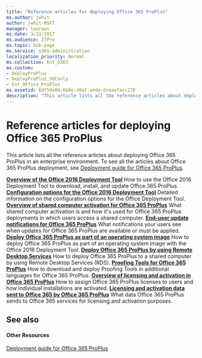 ```yaml
---
title: "Reference articles for deploying Office 365 ProPlus"
ms.author: jwhit
author: jwhit-MSFT
manager: laurawi
ms.date: 3/22/2017
ms.audience: ITPro
ms.topic: hub-page
ms.service: o365-administration
localization_priority: Normal
ms.collection: Ent_O365
ms.custom:
- DeployProPlus
- DeployProPlus_SOConly
- Ent_Office_ProPlus
ms.assetid: 6df5de04-6b8e-48af-aede-dceaefacc278
description: "This article lists all the reference articles about deploying Office 365 ProPlus in an enterprise environment. To see all the articles about Office 365 ProPlus deployment, see Deployment guide for Office 365 ProPlus."
---
```


# Reference articles for deploying Office 365 ProPlus

This article lists all the reference articles about deploying Office 365 ProPlus in an enterprise environment. To see all the articles about Office 365 ProPlus deployment, see [Deployment guide for Office 365 ProPlus](deployment-guide-for-office-365-proplus.md).
  
 **[Overview of the Office 2016 Deployment Tool](overview-of-the-office-2016-deployment-tool.md)** How to use the Office 2016 Deployment Tool to download, install, and update Office 365 ProPlus. **[Configuration options for the Office 2016 Deployment Tool](configuration-options-for-the-office-2016-deployment-tool.md)** Detailed information on the configuration options for the Office Deployment Tool. **[Overview of shared computer activation for Office 365 ProPlus](overview-of-shared-computer-activation-for-office-365-proplus.md)** What shared computer activation is and how it's used for Office 365 ProPlus deployments in which users access a shared computer. **[End-user update notifications for Office 365 ProPlus](end-user-update-notifications-for-office-365-proplus.md)** What notifications your users see when updates for Office 365 ProPlus are available or must be applied. **[Deploy Office 365 ProPlus as part of an operating system image](deploy-office-365-proplus-as-part-of-an-operating-system-image.md)** How to deploy Office 365 ProPlus as part of an operating system image with the Office 2016 Deployment Tool. **[Deploy Office 365 ProPlus by using Remote Desktop Services](deploy-office-365-proplus-by-using-remote-desktop-services.md)** How to deploy Office 365 ProPlus to a shared computer by using Remote Desktop Services (RDS). **[Proofing Tools for Office 365 ProPlus](proofing-tools-for-office-365-proplus.md)** How to download and deploy Proofing Tools in additional languages for Office 365 ProPlus. **[Overview of licensing and activation in Office 365 ProPlus](overview-of-licensing-and-activation-in-office-365-proplus.md)** How to assign Office 365 ProPlus licenses to users and how individual installations are activated. **[Licensing and activation data sent to Office 365 by Office 365 ProPlus](licensing-and-activation-data-sent-to-office-365-by-office-365-proplus.md)** What data Office 365 ProPlus sends to Office 365 services for licensing and activation purposes.
## See also

#### Other Resources

[Deployment guide for Office 365 ProPlus](deployment-guide-for-office-365-proplus.md)

